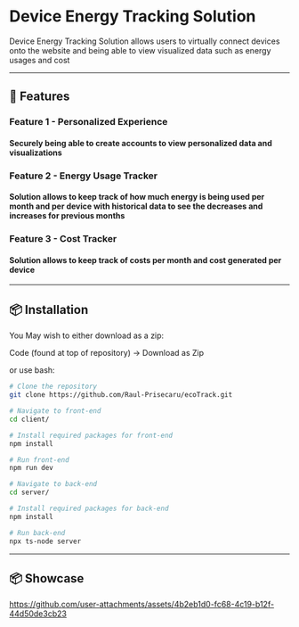 # Device Energy Tracking Solution

Device Energy Tracking Solution allows users to virtually connect devices onto the website and being able to view visualized data such as energy usages and cost

---

## 🚀 Features

### Feature  1 - Personalized Experience
#### Securely being able to create accounts to view personalized data and visualizations

### Feature 2 - Energy Usage Tracker
#### Solution allows to keep track of how much energy is being used per month and per device with historical data to see the decreases and increases for previous months

### Feature 3 - Cost Tracker
#### Solution allows to keep track of costs per month and cost generated per device

---
## 📦 Installation
You May wish to either download as a zip:

Code (found at top of repository) -> Download as Zip

or use bash:
```bash
# Clone the repository
git clone https://github.com/Raul-Prisecaru/ecoTrack.git

# Navigate to front-end
cd client/

# Install required packages for front-end
npm install

# Run front-end
npm run dev

# Navigate to back-end
cd server/

# Install required packages for back-end
npm install

# Run back-end
npx ts-node server
```

---
## 📦 Showcase
https://github.com/user-attachments/assets/4b2eb1d0-fc68-4c19-b12f-44d50de3cb23
